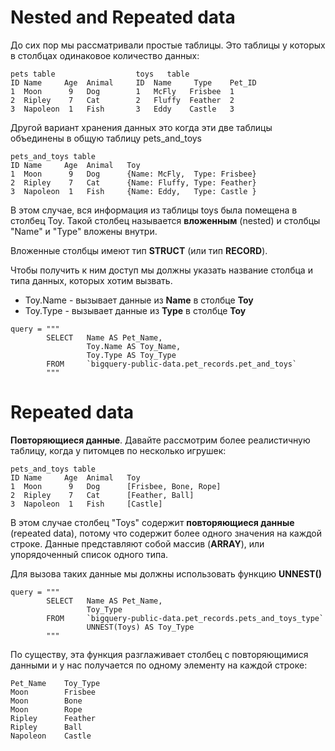 # Nested and Repeated data

До сих пор мы рассматривали простые таблицы. Это таблицы у которых в столбцах одинаковое количество данных:
```
pets table                  toys   table       
ID Name     Age  Animal     ID  Name     Type    Pet_ID
1  Moon      9   Dog        1   McFly   Frisbee  1
2  Ripley    7   Cat        2   Fluffy  Feather  2
3  Napoleon  1   Fish       3   Eddy    Castle   3
```

Другой вариант хранения данных это когда эти две таблицы объединены в общую таблицу pets_and_toys

```
pets_and_toys table
ID Name     Age  Animal   Toy
1  Moon      9   Dog      {Name: McFly,  Type: Frisbee}
2  Ripley    7   Cat      {Name: Fluffy, Type: Feather}
3  Napoleon  1   Fish     {Name: Eddy,   Type: Castle }
```

В этом случае, вся информация из таблицы toys была помещена в столбец Toy. Такой столбец называется **вложенным** (nested) и столбцы "Name" и "Type" вложены внутри. 

Вложенные столбцы имеют тип **STRUCT** (или тип **RECORD**).

Чтобы получить к ним доступ мы должны указать название столбца и типа данных, которых хотим вызвать. 
* Toy.Name - вызывает данные из **Name** в столбце **Toy**
* Toy.Type - вызывает данные из **Type** в столбце **Toy**

```
query = """
        SELECT   Name AS Pet_Name,
                 Toy.Name AS Toy_Name,
                 Toy.Type AS Toy_Type
        FROM     `bigquery-public-data.pet_records.pet_and_toys`
        """
```

# Repeated data
**Повторяющиеся данные**. Давайте рассмотрим более реалистичную таблицу, когда у питомцев по несколько игрушек:

```
pets_and_toys table
ID Name     Age  Animal   Toy
1  Moon      9   Dog      [Frisbee, Bone, Rope]
2  Ripley    7   Cat      [Feather, Ball]
3  Napoleon  1   Fish     [Castle] 
```
В этом случае столбец "Toys" содержит **повторяющиеся данные** (repeated data), потому что содержит более одного значения на каждой строке. 
Данные представляют собой массив (**ARRAY**), или упорядоченный список одного типа. 

Для вызова таких данные мы должны использовать функцию **UNNEST()**
```
query = """
        SELECT   Name AS Pet_Name,
                 Toy_Type
        FROM     `bigquery-public-data.pet_records.pets_and_toys_type`
                 UNNEST(Toys) AS Toy_Type
        """
```

По существу, эта функция разглаживает столбец с повторяющимися данными и у нас получается по одному элементу на каждой строке:
```
Pet_Name    Toy_Type
Moon        Frisbee
Moon        Bone 
Moon        Rope
Ripley      Feather
Ripley      Ball
Napoleon    Castle
```

